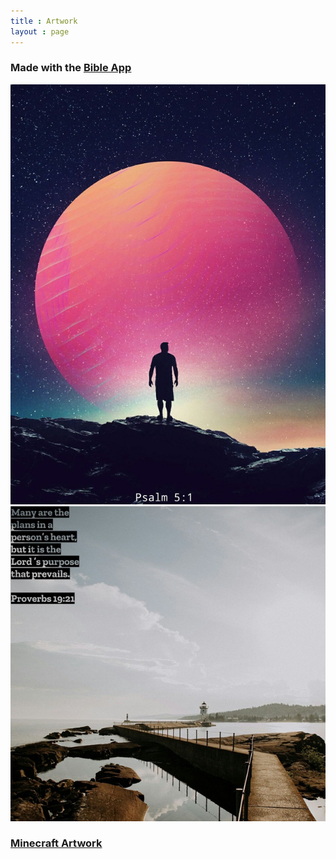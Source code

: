 ```yaml
---
title : Artwork
layout : page
---
```


<h3>Made with the <a href = "https://bible.com">Bible App</a></h3>
<img src="assets/pverbs5.1.jpg" alt="Proverbs 5:1">

<img src="assets/bwalkverse.jpg" alt="Boardwalk Verse Image">

<h3><a href = "samuraiowl.github.io/minecraft-art">Minecraft Artwork</a></h3>
